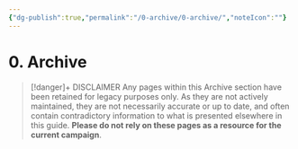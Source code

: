 ```yaml
---
{"dg-publish":true,"permalink":"/0-archive/0-archive/","noteIcon":""}
---
```


# 0. Archive

> [!danger]+ DISCLAIMER
> Any pages within this Archive section have been retained for legacy purposes only. As they are not actively maintained, they are not necessarily accurate or up to date, and often contain contradictory information to what is presented elsewhere in this guide. **Please do not rely on these pages as a resource for the current campaign**. 

